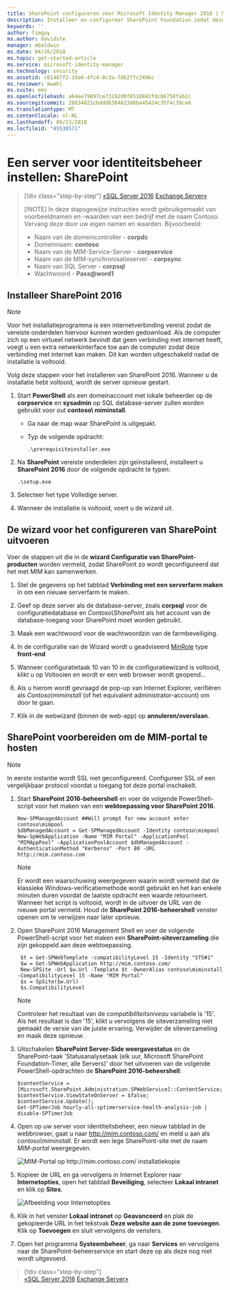 ```yaml
---
title: SharePoint configureren voor Microsoft Identity Manager 2016 | Microsoft Docs
description: Installeer en configureer SharePoint Foundation zodat deze de MIM-portalpagina kan hosten.
keywords: ''
author: fimguy
ms.author: davidste
manager: mbaldwin
ms.date: 04/26/2018
ms.topic: get-started-article
ms.service: microsoft-identity-manager
ms.technology: security
ms.assetid: c01487f2-3de6-4fc4-8c3a-7d62f7c2496c
ms.reviewer: mwahl
ms.suite: ems
ms.openlocfilehash: a64ee79897ce73242d0f8510842fdcb6758fab2c
ms.sourcegitcommit: 28834821cbddd6384613d8ba45424c35f4c39ce6
ms.translationtype: MT
ms.contentlocale: nl-NL
ms.lasthandoff: 09/13/2018
ms.locfileid: "45538571"
---
```

# <a name="set-up-an-identity-management-server-sharepoint"></a>Een server voor identiteitsbeheer instellen: SharePoint

> [!div class="step-by-step"]
> [«SQL Server 2016](prepare-server-sql2016.md)
> [Exchange Server»](prepare-server-exchange.md)
> 
> [!NOTE]
> In deze stapsgewijze instructies wordt gebruikgemaakt van voorbeeldnamen en -waarden van een bedrijf met de naam Contoso. Vervang deze door uw eigen namen en waarden. Bijvoorbeeld:
> - Naam van de domeincontroller - **corpdc**
> - Domeinnaam: **contoso**
> - Naam van de MIM-Service-Server - **corpservice**
> - Naam van de MIM-synchronisatieserver - **corpsync**
> - Naam van SQL Server - **corpsql**
> - Wachtwoord - <strong>Pass@word1</strong>


## <a name="install-sharepoint-2016"></a>Installeer **SharePoint 2016**

> [!NOTE]
> Voor het installatieprogramma is een internetverbinding vereist zodat de vereiste onderdelen hiervoor kunnen worden gedownload. Als de computer zich op een virtueel netwerk bevindt dat geen verbinding met internet heeft, voegt u een extra netwerkinterface toe aan de computer zodat deze verbinding met internet kan maken. Dit kan worden uitgeschakeld nadat de installatie is voltooid.

Volg deze stappen voor het installeren van SharePoint 2016. Wanneer u de installatie hebt voltooid, wordt de server opnieuw gestart.

1.  Start **PowerShell** als een domeinaccount met lokale beheerder op de **corpservice** en **sysadmin** op SQL database-server zullen worden gebruikt voor out **contoso\ miminstall**.

    -   Ga naar de map waar SharePoint is uitgepakt.

    -   Typ de volgende opdracht:

        ```
        .\prerequisiteinstaller.exe
        ```

2.  Na **SharePoint** vereiste onderdelen zijn geïnstalleerd, installeert u **SharePoint 2016** door de volgende opdracht te typen:

    ```
    .\setup.exe
    ```

3.  Selecteer het type Volledige server.

4.  Wanneer de installatie is voltooid, voert u de wizard uit.

## <a name="run-the-wizard-to-configure-sharepoint"></a>De wizard voor het configureren van SharePoint uitvoeren

Voer de stappen uit die in de **wizard Configuratie van SharePoint-producten** worden vermeld, zodat SharePoint zo wordt geconfigureerd dat het met MIM kan samenwerken.

1. Stel de gegevens op het tabblad **Verbinding met een serverfarm maken** in om een nieuwe serverfarm te maken.

2. Geef op deze server als de database-server, zoals **corpsql** voor de configuratiedatabase en *Contoso\SharePoint* als het account van de database-toegang voor SharePoint moet worden gebruikt.
3. Maak een wachtwoord voor de wachtwoordzin van de farmbeveiliging.

4. In de configuratie van de Wizard wordt u geadviseerd [MinRole](https://docs.microsoft.com/sharepoint/install/overview-of-minrole-server-roles-in-sharepoint-server-2016) type **front-end**

5. Wanneer configuratietaak 10 van 10 in de configuratiewizard is voltooid, klikt u op Voltooien en wordt er een web browser wordt geopend...

6. Als u hierom wordt gevraagd de pop-up van Internet Explorer, verifiëren als *Contoso\miminstall* (of het equivalent administrator-account) om door te gaan.

7. Klik in de webwizard (binnen de web-app) op **annuleren/overslaan**.


## <a name="prepare-sharepoint-to-host-the-mim-portal"></a>SharePoint voorbereiden om de MIM-portal te hosten

> [!NOTE]
> In eerste instantie wordt SSL niet geconfigureerd. Configureer SSL of een vergelijkbaar protocol voordat u toegang tot deze portal inschakelt.

1. Start **SharePoint 2016-beheershell** en voer de volgende PowerShell-script voor het maken van een **webtoepassing voor SharePoint 2016**.

    ```
    New-SPManagedAccount ##Will prompt for new account enter contoso\mimpool 
    $dbManagedAccount = Get-SPManagedAccount -Identity contoso\mimpool
    New-SpWebApplication -Name "MIM Portal" -ApplicationPool "MIMAppPool" -ApplicationPoolAccount $dbManagedAccount -AuthenticationMethod "Kerberos" -Port 80 -URL http://mim.contoso.com
    ```

    > [!NOTE]
    > Er wordt een waarschuwing weergegeven waarin wordt vermeld dat de klassieke Windows-verificatiemethode wordt gebruikt en het kan enkele minuten duren voordat de laatste opdracht een waarde retourneert. Wanneer het script is voltooid, wordt in de uitvoer de URL van de nieuwe portal vermeld. Houd de **SharePoint 2016-beheershell** venster openen om te verwijzen naar later opnieuw.

2. Open SharePoint 2016 Management Shell en voer de volgende PowerShell-script voor het maken een **SharePoint-siteverzameling** die zijn gekoppeld aan deze webtoepassing.

   ```
    $t = Get-SPWebTemplate -compatibilityLevel 15 -Identity "STS#1"
    $w = Get-SPWebApplication http://mim.contoso.com/
    New-SPSite -Url $w.Url -Template $t -OwnerAlias contoso\miminstall -CompatibilityLevel 15 -Name "MIM Portal"
    $s = SpSite($w.Url)
    $s.CompatibilityLevel
   ```

   > [!NOTE]
   > Controleer het resultaat van de *compatibiliteitsniveau* variabele is '15'. Als het resultaat is dan '15', klikt u vervolgens de siteverzameling niet gemaakt de versie van de juiste ervaring; Verwijder de siteverzameling en maak deze opnieuw.

3. Uitschakelen **SharePoint Server-Side weergavestatus** en de SharePoint-taak 'Statusanalysetaak (elk uur, Microsoft SharePoint Foundation-Timer, alle Servers)' door het uitvoeren van de volgende PowerShell-opdrachten de  **SharePoint 2016-beheershell**:

   ```
   $contentService = [Microsoft.SharePoint.Administration.SPWebService]::ContentService;
   $contentService.ViewStateOnServer = $false;
   $contentService.Update();
   Get-SPTimerJob hourly-all-sptimerservice-health-analysis-job | disable-SPTimerJob
   ```

4. Open op uw server voor identiteitsbeheer, een nieuw tabblad in de webbrowser, gaat u naar http://mim.contoso.com/ en meld u aan als *contoso\miminstall*.  Er wordt een lege SharePoint-site met de naam *MIM-portal* weergegeven.

    ![MIM-Portal op http://mim.contoso.com/ installatiekopie](media/prepare-server-sharepoint/MIM_DeploySP1new.png)

5. Kopieer de URL en ga vervolgens in Internet Explorer naar **Internetopties**, open het tabblad **Beveiliging**, selecteer **Lokaal intranet** en klik op **Sites**.

    ![Afbeelding voor Internetopties](media/MIM-DeploySP2.png)

6. Klik in het venster **Lokaal intranet** op **Geavanceerd** en plak de gekopieerde URL in het tekstvak **Deze website aan de zone toevoegen**. Klik op **Toevoegen** en sluit vervolgens de vensters.

7. Open het programma **Systeembeheer**, ga naar **Services** en vervolgens naar de SharePoint-beheerservice en start deze op als deze nog niet wordt uitgevoerd.

> [!div class="step-by-step"]  
> [«SQL Server 2016](prepare-server-sql2016.md)
> [Exchange Server»](prepare-server-exchange.md)

